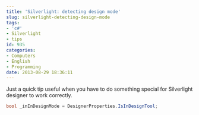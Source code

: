 ```yaml
---
title: 'Silverlight: detecting design mode'
slug: silverlight-detecting-design-mode
tags:
- 'c#'
- Silverlight
- tips
id: 935
categories:
- Computers
- English
- Programming
date: 2013-08-29 18:36:11
---
```


Just a quick tip useful when you have to do something special for Silverlight designer to work correctly.
```csharp
bool _inInDesignMode = DesignerProperties.IsInDesignTool;
```

